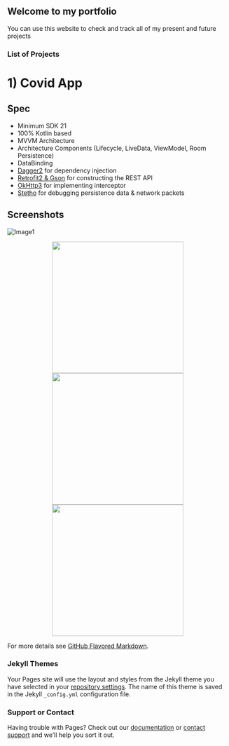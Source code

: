 ## Welcome to my portfolio

You can use this website to check and track all of my present and future projects

### List of Projects

# 1) Covid App

## Spec
- Minimum SDK 21
- 100% Kotlin based
- MVVM Architecture
- Architecture Components (Lifecycle, LiveData, ViewModel, Room Persistence)
- DataBinding
- [Dagger2](https://github.com/google/dagger) for dependency injection
- [Retrofit2 & Gson](https://github.com/square/retrofit) for constructing the REST API
- [OkHttp3](https://github.com/square/okhttp) for implementing interceptor
- [Stetho](https://github.com/facebook/stetho) for debugging persistence data & network packets

## Screenshots
![Image1](https://github.com/shaikh7862/covid-app/blob/master/Image1.jpeg)

<p align="center">
  <img src="https://github.com/shaikh7862/covid-app/blob/master/Image1.jpeg" width="300">
  <img src="https://github.com/shaikh7862/covid-app/blob/master/Image2.jpeg" width="300">
  <img src="https://github.com/shaikh7862/covid-app/blob/master/Image3.jpeg" width="300">
</p>

For more details see [GitHub Flavored Markdown](https://guides.github.com/features/mastering-markdown/).

### Jekyll Themes

Your Pages site will use the layout and styles from the Jekyll theme you have selected in your [repository settings](https://github.com/shaikh7862/shaikh.github.io/settings). The name of this theme is saved in the Jekyll `_config.yml` configuration file.

### Support or Contact

Having trouble with Pages? Check out our [documentation](https://help.github.com/categories/github-pages-basics/) or [contact support](https://github.com/contact) and we’ll help you sort it out.
